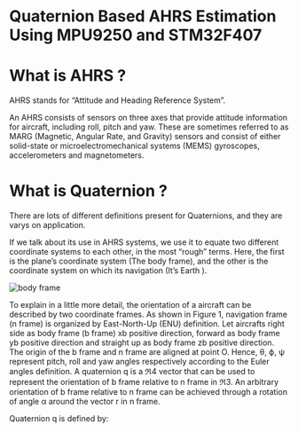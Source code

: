 # Quaternion Based AHRS Estimation Using MPU9250 and STM32F407
# What is AHRS ?
AHRS stands for “Attitude and Heading Reference System”.

An AHRS consists of sensors on three axes that provide attitude information for aircraft, including roll, pitch and yaw. These are sometimes referred to as MARG (Magnetic, Angular Rate, and Gravity) sensors and consist of either solid-state or microelectromechanical systems (MEMS) gyroscopes, accelerometers and magnetometers.

# What is Quaternion ?
There are lots of different definitions present for Quaternions, and they are varys on application.

If we talk about its use in AHRS systems, we use it to equate two different coordinate systems to each other, in the most “rough” terms. Here, the first is the plane’s coordinate system (The body frame), and the other is the coordinate system on which its navigation  (It’s Earth ).


![body frame](https://user-images.githubusercontent.com/109542834/182877391-cfed3324-baaf-49fb-b1a0-652efef50571.gif)

To explain in a little more detail, the orientation of a aircraft can be described by two coordinate frames. As shown in Figure 1, navigation frame (n frame) is organized by East-North-Up (ENU) definition. Let aircrafts right side as body frame (b frame) xb positive direction, forward as body frame yb positive direction and straight up as body frame zb positive direction. The origin of the b frame and n frame are aligned at point O. Hence, θ, ϕ, ψ represent pitch, roll and yaw angles respectively according to the Euler angles definition. A quaternion q is a ℜ4 vector that can be used to represent the orientation of b frame relative to n frame in ℜ3. An arbitrary orientation of b frame relative to n frame can be achieved through a rotation of angle α around the vector r in n frame.

Quaternion q is defined by:
